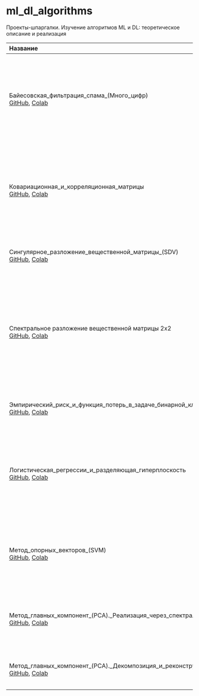 # ml_dl_algorithms
Проекты-шпаргалки. Изучение алгоритмов ML и DL: теоретическое описание и реализация

|Название|Описание|
|:-|:-|
|Байесовская_фильтрация_спама_(Много_цифр)<br>[GitHub](Байесовская_фильтрация_спама_(Много_цифр).ipynb), [Colab](https://colab.research.google.com/drive/1y0Kcljqen2EyPgBOWPq3ZI1n4r7dlcMr) | Реализация наивного байесовского классификатора спама. Используется датасет из книги "Много цифр. Анализ больших данных при помощи Excel" Джона Формана |
|Ковариационная_и_корреляционная_матрицы<br>[GitHub](Ковариационная_и_корреляционная_матрицы.ipynb), [Colab](https://colab.research.google.com/drive/1yA_4gRGktlWfkY8nifrV3qmRPhGKl2At)| Проект-шпаргалка с моделированием ситуации, когда две переменные с сильной нелинейной связью имеют нулевой линейный коэффициент корреляции Пирсона |
| Сингулярное_разложение_вещественной_матрицы_(SDV)<br>[GitHub](Сингулярное_разложение_вещественной_матрицы_(SDV).ipynb), [Colab](https://colab.research.google.com/drive/1yN2TenK-vZiwMg7wn68MjK7yzDMMvZA0?usp=drive_open) | Вычисление сингулярного разложения вещественной матрицы |
| Спектральное разложение вещественной матрицы 2x2<br>[GitHub](Спектральное_разложение_вещественной_матрицы_2x2.ipynb), [Colab](https://colab.research.google.com/drive/1y-0PBkxh9RVsDBAcNXrGrlWLXSMt_-yi?usp=drive_open#scrollTo=jqeY9yXZ098I) | Вычисление спектрального разложения вещественной матрицы 2x2 с визуализацией геометрического смысла собственных чисел и векторов матричного оператора на примере преобразования изображения |
| Эмпирический_риск_и_функция_потерь_в_задаче_бинарной_классификации<br>[GitHub](Эмпирический_риск_и_функция_потерь_в_задаче_бинарной_классификации.ipynb), [Colab](https://colab.research.google.com/drive/1xzXiXFOIrXq0X2caU-uug-Mg47XIOaZY?usp=drive_open) | Исследование распространенных функций потери в задачах бинарной классификации |
| Логистическая_регрессии_и_разделяющая_гиперплоскость<br>[GitHub](Логистическая_регрессии_и_разделяющая_гиперплоскость.ipynb), [Colab](https://colab.research.google.com/drive/1yMUfSKs1LwUdDtIkML3mYqqGBRlZRAzd) | Реализация модели логистической регрессии и алгоритма градиентного спуска для ее обучения задаче бинарной классификации на сгенерированных данных |
| Метод_опорных_векторов_(SVM)<br>[GitHub](Метод_опорных_векторов_(SVM).ipynb), [Colab](https://colab.research.google.com/drive/1xpSN6zgtWe-gyIetVHrp5qeYRrTMNUpe?usp=drive_open) | Реализация метода опорных векторов, обучаемого стохастическим градиентным спуском. Процесс обучения анимирован |
| Метод_главных_компонент_(PCA).\_Реализация_через_спектральное_разложение_ковариационной_матрицы_признаков<br>[GitHub](Метод_главных_компонент_(PCA)._Реализация_через_спектральное_разложение_ковариационной_матрицы_признаков.ipynb), [Colab](https://colab.research.google.com/drive/1y91cxEkmFnreKmuW4DLoyDzEYlq3u0_H?usp=drive_open) | Реализация метода главных компонент через спектральное разложение матрицы ковариации двух признаков |
| Метод_главных_компонент_(PCA).\_Декомпозиция_и_реконструкция_изображения<br>[GitHub](Метод_главных_компонент_(PCA)._Декомпозиция_и_реконструкция_изображения.ipynb), [Colab](https://colab.research.google.com/drive/1yI0BDCk3C-mV_6yeMs3HssTOymeY9K8I?usp=drive_open) | Декомпозиция и реконструкция изображения методом главных компонент |
